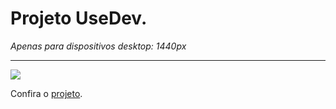 <h1>Projeto UseDev.</h1>
<em>Apenas para dispositivos desktop: 1440px</em>
<hr>
<img src="https://drive.google.com/file/d/1nf9bpBKnG0oviGBm1E9wUNmdqbPfcLJ5/view?usp=drive_link" width: 600px></img>
<p>Confira o <a href="https://lucas-emanuel1.github.io/Use-dev/">projeto</a>.</p>
